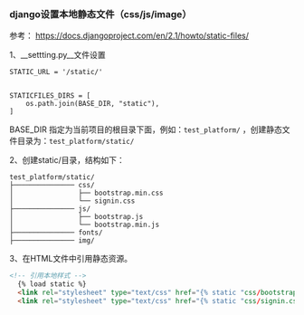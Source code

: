 

### django设置本地静态文件（css/js/image）

参考：
https://docs.djangoproject.com/en/2.1/howto/static-files/

1、__settting.py__文件设置

```
STATIC_URL = '/static/'


STATICFILES_DIRS = [
    os.path.join(BASE_DIR, "static"),
]

```
BASE_DIR 指定为当前项目的根目录下面，例如：```test_platform/```
，创建静态文件目录为：```test_platform/static/```


2、创建static/目录，结构如下：
```
test_platform/static/
├─────────────── css/
│                ├── bootstrap.min.css
│                └── signin.css
├─────────────── js/
│                ├── bootstrap.js
│                └── bootstrap.min.js
├─────────────── fonts/
├─────────────── img/
```

3、在HTML文件中引用静态资源。

```HTML
<!-- 引用本地样式 -->
  {% load static %}
  <link rel="stylesheet" type="text/css" href="{% static "css/bootstrap.min.css" %}">
  <link rel="stylesheet" type="text/css" href="{% static "css/signin.css" %}">

```